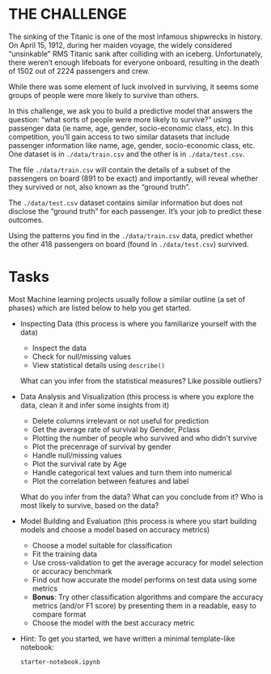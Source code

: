 # THE CHALLENGE

The sinking of the Titanic is one of the most infamous shipwrecks in history.
On April 15, 1912, during her maiden voyage, the widely considered “unsinkable” RMS Titanic sank after colliding with an iceberg. Unfortunately, there weren’t enough lifeboats for everyone onboard, resulting in the death of 1502 out of 2224 passengers and crew.

While there was some element of luck involved in surviving, it seems some groups of people were more likely to survive than others.

In this challenge, we ask you to build a predictive model that answers the question: “what sorts of people were more likely to survive?” using passenger data (ie name, age, gender, socio-economic class, etc).
In this competition, you’ll gain access to two similar datasets that include passenger information like name, age, gender, socio-economic class, etc. One dataset is in `./data/train.csv` and the other is in `./data/test.csv`.

The file `./data/train.csv` will contain the details of a subset of the passengers on board (891 to be exact) and importantly, will reveal whether they survived or not, also known as the “ground truth”.

The `./data/test.csv` dataset contains similar information but does not disclose the “ground truth” for each passenger. It’s your job to predict these outcomes.

Using the patterns you find in the `./data/train.csv` data, predict whether the other 418 passengers on board (found in `./data/test.csv`) survived.

# Tasks

Most Machine learning projects usually follow a similar outline (a set of phases) which are listed below to help you get started.

- Inspecting Data (this process is where you familiarize yourself with the data)
    - Inspect the data
    - Check for null/missing values 
    - View statistical details using ``describe()``

    What can you infer from the statistical measures? Like possible outliers? 
    
- Data Analysis and Visualization (this process is where you explore the data, clean it and infer some insights from it)
    
    - Delete columns irrelevant or not useful for prediction
    - Get the average rate of survival by Gender, Pclass
    - Plotting the number of people who survived and who didn't survive
    - Plot the precenrage of survival by gender
    - Handle null/missing values 
    - Plot the survival rate by Age
    - Handle categorical text values and turn them into numerical
    - Plot the correlation between features and label

    What do you infer from the data? What can you conclude from it? Who is most likely to survive, based on the data?

- Model Building and Evaluation (this process is where you start building models and choose a model based on accuracy metrics)
    - Choose a model suitable for classification
    - Fit the training data
    - Use cross-validation to get the average accuracy for model selection or accuracy benchmark
    - Find out how accurate the model performs on test data using some metrics
    - **Bonus**: Try other classification algorithms and compare the accuracy metrics (and/or F1 score) by presenting them in a readable, easy to compare format
    - Choose the model with the best accuracy metric

- Hint: To get you started, we have written a minimal template-like notebook:

    `starter-notebook.ipynb`
